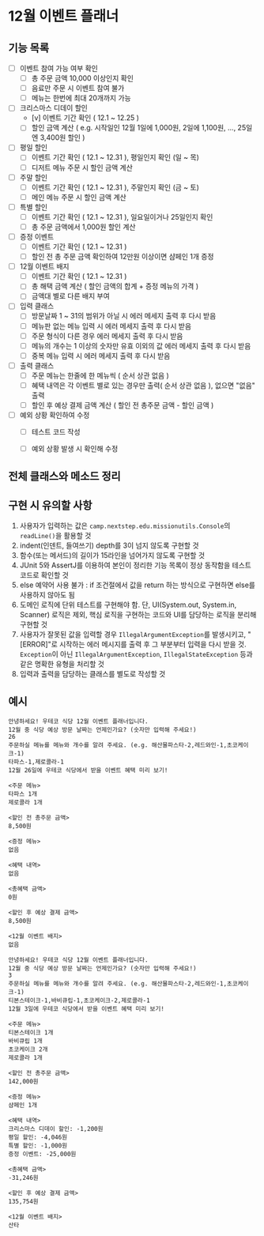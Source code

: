 # 12월 이벤트 플래너
## 기능 목록
- [ ] 이벤트 참여 가능 여부 확인
    - [ ] 총 주문 금액 10,000 이상인지 확인
    - [ ] 음료만 주문 시 이벤트 참여 불가
    - [ ] 메뉴는 한번에 최대 20개까지 가능
- [ ] 크리스마스 디데이 할인
    - [v] 이벤트 기간 확인 ( 12.1 ~ 12.25 )
    - [ ] 할인 금액 계산 ( e.g. 시작일인 12월 1일에 1,000원, 2일에 1,100원, ..., 25일엔 3,400원 할인 )
- [ ] 평일 할인 
    - [ ] 이벤트 기간 확인 ( 12.1 ~ 12.31 ), 평일인지 확인 (일 ~ 목)
    - [ ] 디저트 메뉴 주문 시 할인 금액 계산
- [ ] 주말 할인
    - [ ] 이벤트 기간 확인 ( 12.1 ~ 12.31 ), 주말인지 확인 (금 ~ 토)
    - [ ] 메인 메뉴 주문 시 할인 금액 계산
- [ ] 특별 할인
    - [ ] 이벤트 기간 확인 ( 12.1 ~ 12.31 ), 일요일이거나 25일인지 확인
    - [ ] 총 주문 금액에서 1,000원 할인 계산
- [ ] 증정 이벤트
    - [ ] 이벤트 기간 확인 ( 12.1 ~ 12.31 )
    - [ ] 할인 전 총 주문 금액 확인하여 12만원 이상이면 샴페인 1개 증정
- [ ] 12월 이벤트 배지
    - [ ] 이벤트 기간 확인 ( 12.1 ~ 12.31 )
    - [ ] 총 해택 금액 계산 ( 할인 금액의 합계 + 증정 메뉴의 가격 )
    - [ ] 금액대 별로 다른 배지 부여
- [ ] 입력 클래스
    - [ ] 방문날짜 1 ~ 31의 범위가 아닐 시 에러 메세지 출력 후 다시 받음
    - [ ] 메뉴판 없는 메뉴 입력 시 에러 메세지 출력 후 다시 받음
    - [ ] 주문 형식이 다른 경우 에러 메세지 출력 후 다시 받음
    - [ ] 메뉴의 개수는 1 이상의 숫자만 유효 이외의 값 에러 메세지 출력 후 다시 받음
    - [ ] 중복 메뉴 입력 시 에러 메세지 출력 후 다시 받음
- [ ] 출력 클래스
    - [ ] 주문 메뉴는 한줄에 한 메뉴씩 ( 순서 상관 없음 )
    - [ ] 혜택 내역은 각 이벤트 별로 있는 경우만 출력( 순서 상관 없음 ), 없으면 "없음" 출력
    - [ ] 할인 후 예상 결제 금액 계산 ( 할인 전 총주문 금액 - 할인 금액 )
- [ ] 예외 상황 확인하여 수정
    - [ ] 테스트 코드 작성
    - [ ] 예외 상황 발생 시 확인해 수정


## 전체 클래스와 메소드 정리

## 구현 시 유의할 사항
1. 사용자가 입력하는 값은 `camp.nextstep.edu.missionutils.Console`의 `readLine()`을 활용할 것
2. indent(인덴트, 들여쓰기) depth를 3이 넘지 않도록 구현할 것
3. 함수(또는 메서드)의 길이가 15라인을 넘어가지 않도록 구현할 것
4. JUnit 5와 AssertJ를 이용하여 본인이 정리한 기능 목록이 정상 동작함을 테스트 코드로 확인할 것
5. else 예약어 사용 불가 : if 조건절에서 값을 return 하는 방식으로 구현하면 else를 사용하지 않아도 됨
6. 도메인 로직에 단위 테스트를 구현해야 함. 단, UI(System.out, System.in, Scanner) 로직은 제외, 핵심 로직을 구현하는 코드와 UI를 담당하는 로직을 분리해 구현할 것
7. 사용자가 잘못된 값을 입력할 경우 `IllegalArgumentException`를 발생시키고, "[ERROR]"로 시작하는 에러 메시지를 출력 후 그 부분부터 입력을 다시 받을 것. `Exception`이 아닌 `IllegalArgumentException`, `IllegalStateException` 등과 같은 명확한 유형을 처리할 것
8. 입력과 출력을 담당하는 클래스를 별도로 작성할 것
## 예시
```
안녕하세요! 우테코 식당 12월 이벤트 플래너입니다.
12월 중 식당 예상 방문 날짜는 언제인가요? (숫자만 입력해 주세요!)
26 
주문하실 메뉴를 메뉴와 개수를 알려 주세요. (e.g. 해산물파스타-2,레드와인-1,초코케이크-1)
타파스-1,제로콜라-1 
12월 26일에 우테코 식당에서 받을 이벤트 혜택 미리 보기!
 
<주문 메뉴>
타파스 1개
제로콜라 1개

<할인 전 총주문 금액>
8,500원
 
<증정 메뉴>
없음
 
<혜택 내역>
없음
 
<총혜택 금액>
0원
 
<할인 후 예상 결제 금액>
8,500원
 
<12월 이벤트 배지>
없음
```
```
안녕하세요! 우테코 식당 12월 이벤트 플래너입니다.
12월 중 식당 예상 방문 날짜는 언제인가요? (숫자만 입력해 주세요!)
3
주문하실 메뉴를 메뉴와 개수를 알려 주세요. (e.g. 해산물파스타-2,레드와인-1,초코케이크-1)
티본스테이크-1,바비큐립-1,초코케이크-2,제로콜라-1
12월 3일에 우테코 식당에서 받을 이벤트 혜택 미리 보기!
 
<주문 메뉴>
티본스테이크 1개
바비큐립 1개
초코케이크 2개
제로콜라 1개
 
<할인 전 총주문 금액>
142,000원
 
<증정 메뉴>
샴페인 1개
 
<혜택 내역>
크리스마스 디데이 할인: -1,200원
평일 할인: -4,046원
특별 할인: -1,000원
증정 이벤트: -25,000원
 
<총혜택 금액>
-31,246원
 
<할인 후 예상 결제 금액>
135,754원
 
<12월 이벤트 배지>
산타
```